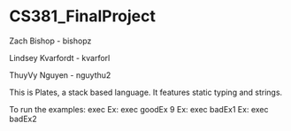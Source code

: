 # CS381_FinalProject
Zach Bishop - bishopz

Lindsey Kvarfordt - kvarforl

ThuyVy Nguyen - nguythu2

This is Plates, a stack based language. It features static typing and strings. 

To run the examples: exec <exName> <optional arguments>
Ex: exec goodEx 9
Ex: exec badEx1
Ex: exec badEx2